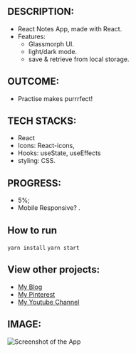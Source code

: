 ## DESCRIPTION:
- React Notes App, made with React.
- Features: 
    - Glassmorph UI.
    - light/dark mode.
    - save & retrieve from local storage.

## OUTCOME:
- Practise makes purrrfect! 

## TECH STACKS:
- React
- Icons: React-icons,
- Hooks: useState, useEffects
- styling: CSS.

## PROGRESS:
- 5%;
- Mobile Responsive? .

## How to run
`yarn install`
`yarn start`

## View other projects:
- [My Blog](https://hashnode.com/@marizoo)
- [My Pinterest](https://pin.it/16vGwjy)
- [My Youtube Channel](https://www.youtube.com/channel/UCfkbnM9WvHD3mjecBiGHCBQ/playlists)


## IMAGE:
![Screenshot of the App](./screenshots/600000000000000000000)

